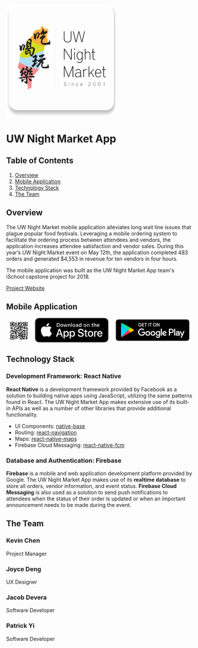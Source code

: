 <img src="./documentation/img/logo.png" width="300">

# UW Night Market App

## Table of Contents
1. [Overview](#overview)
2. [Mobile Application](#app)
3. [Technology Stack](#stack)
4. [The Team](#team)

<a name="overview"></a>
## Overview
The UW Night Market mobile application alleviates long wait line issues that plague popular food festivals. Leveraging a mobile ordering system to facilitate the ordering process between attendees and vendors, the application increases attendee satisfaction and vendor sales. During this year’s UW Night Market event on May 12th, the application completed 483 orders and generated $4,553 in revenue for ten vendors in four hours.

The mobile application was built as the UW Night Market App team's iSchool capstone project for 2018.

[Project Website](https://kchen73.github.io/uwnightmarket/)

<a name="app"></a>
## Mobile Application
<div style="width: 100%; display: flex; justify-content: space-around; align-items: center">
    <img src="./documentation/img/qr-code.svg" width="10%">
    <a href="https://itunes.apple.com/us/app/uw-night-market/id1378056792">
        <img src="./documentation/img/app-store-badge.svg" width="200">
    </a>
    <a href='https://play.google.com/store/apps/details?id=com.uwnightmarket&pcampaignid=MKT-Other-global-all-co-prtnr-py-PartBadge-Mar2515-1'>
        <img alt='Get it on Google Play' src='./documentation/img/play-store-badge.png' width="200"/>
    </a>
</div>

<a name="stack"></a>
## Technology Stack
### Development Framework: React Native
**React Native** is a development framework provided by Facebook as a solution to building native apps using JavaScript, utilizing the same patterns found in React. The UW Night Market App makes extensive use of its built-in APIs as well as a number of other libraries that provide additional functionality.
- UI Components: [native-base](https://github.com/GeekyAnts/NativeBase)
- Routing: [react-navigation](https://github.com/react-navigation/react-navigation)
- Maps: [react-native-maps](https://github.com/react-community/react-native-maps)
- Firebase Cloud Messaging: [react-native-fcm](https://github.com/evollu/react-native-fcm)

### Database and Authentication: Firebase
**Firebase** is a mobile and web application development platform provided by Google. The UW Night Market App makes use of its **realtime database** to store all orders, vendor information, and event status. **Firebase Cloud Messaging** is also used as a solution to send push notifications to attendees when the status of their order is updated or when an important announcement needs to be made during the event.

<a name="team"></a>
## The Team
### Kevin Chen
Project Manager
### Joyce Deng
UX Designer
### Jacob Devera
Software Developer
### Patrick Yi
Software Developer